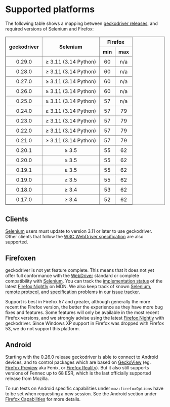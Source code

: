 Supported platforms
===================

The following table shows a mapping between [geckodriver releases],
and required versions of Selenium and Firefox:

<style type="text/css">
  table { width: 100%; margin-bottom: 2em; }
  table, th, td { border: solid gray 1px; }
  td, th { padding: 5px 10px; text-align: center; }
</style>

<table>
 <thead>
  <tr>
    <th rowspan="2">geckodriver
    <th rowspan="2">Selenium
    <th colspan="2">Firefox
  </tr>
  <tr>
    <th>min
    <th>max
  </tr>
 </thead>

 <tr>
  <td>0.29.0
  <td>≥ 3.11 (3.14 Python)
  <td>60
  <td>n/a
 <tr>
  <td>0.28.0
  <td>≥ 3.11 (3.14 Python)
  <td>60
  <td>n/a
 <tr>
  <td>0.27.0
  <td>≥ 3.11 (3.14 Python)
  <td>60
  <td>n/a
 <tr>
  <td>0.26.0
  <td>≥ 3.11 (3.14 Python)
  <td>60
  <td>n/a
 <tr>
  <td>0.25.0
  <td>≥ 3.11 (3.14 Python)
  <td>57
  <td>n/a
 <tr>
  <td>0.24.0
  <td>≥ 3.11 (3.14 Python)
  <td>57
  <td>79
 <tr>
  <td>0.23.0
  <td>≥ 3.11 (3.14 Python)
  <td>57
  <td>79
 <tr>
  <td>0.22.0
  <td>≥ 3.11 (3.14 Python)
  <td>57
  <td>79
 <tr>
  <td>0.21.0
  <td>≥ 3.11 (3.14 Python)
  <td>57
  <td>79
 <tr>
  <td>0.20.1
  <td>≥ 3.5
  <td>55
  <td>62
 <tr>
  <td>0.20.0
  <td>≥ 3.5
  <td>55
  <td>62
 <tr>
  <td>0.19.1
  <td>≥ 3.5
  <td>55
  <td>62
 <tr>
  <td>0.19.0
  <td>≥ 3.5
  <td>55
  <td>62
 <tr>
  <td>0.18.0
  <td>≥ 3.4
  <td>53
  <td>62
 <tr>
  <td>0.17.0
  <td>≥ 3.4
  <td>52
  <td>62
</table>

Clients
-------

[Selenium] users must update to version 3.11 or later to use geckodriver.
Other clients that follow the [W3C WebDriver specification][WebDriver]
are also supported.

Firefoxen
---------

geckodriver is not yet feature complete.  This means that it does
not yet offer full conformance with the [WebDriver] standard
or complete compatibility with [Selenium].  You can track the
[implementation status] of the latest [Firefox Nightly] on MDN.
We also keep track of known [Selenium], [remote protocol], and
[specification] problems in our [issue tracker].

Support is best in Firefox 57 and greater, although generally the more
recent the Firefox version, the better the experience as they have
more bug fixes and features.  Some features will only be available
in the most recent Firefox versions, and we strongly advise using the
latest [Firefox Nightly] with geckodriver.  Since Windows XP support
in Firefox was dropped with Firefox 53, we do not support this platform.

Android
-------

Starting with the 0.26.0 release geckodriver is able to connect
to Android devices, and to control packages which are based on [GeckoView]
(eg. [Firefox Preview] aka Fenix, or [Firefox Reality]). But it also still
supports versions of Fennec up to 68 ESR, which is the last officially
supported release from Mozilla.

To run tests on Android specific capabilities under `moz:firefoxOptions`
have to be set when requesting a new session. See the Android section under
[Firefox Capabilities](Capabilities.html#android) for more details.

[geckodriver releases]: https://github.com/mozilla/geckodriver/releases
[Selenium]: https://github.com/seleniumhq/selenium
[WebDriver]: https://w3c.github.io/webdriver/
[implementation status]: https://bugzilla.mozilla.org/showdependencytree.cgi?id=721859&hide_resolved=1
[Firefox Nightly]: https://whattrainisitnow.com/
[remote protocol]: https://github.com/mozilla/geckodriver/issues?q=is%3Aissue+is%3Aopen+label%3Amarionette
[specification]: https://github.com/mozilla/geckodriver/issues?q=is%3Aissue+is%3Aopen+label%3Aspec
[issue tracker]: https://github.com/mozilla/geckodriver/issues
[Firefox Nightly]: https://nightly.mozilla.org/
[GeckoView]: https://wiki.mozilla.org/Mobile/GeckoView
[Firefox Preview]: https://play.google.com/store/apps/details?id=org.mozilla.fenix
[Firefox Reality]: https://play.google.com/store/apps/details?id=org.mozilla.vrbrowser
